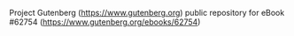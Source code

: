 Project Gutenberg (https://www.gutenberg.org) public repository for eBook #62754 (https://www.gutenberg.org/ebooks/62754)
